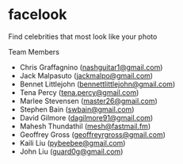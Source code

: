facelook
========

Find celebrities that most look like your photo

Team Members
* Chris Graffagnino (nashguitar1@gmail.com)
* Jack Malpasuto (jackmalpo@gmail.com)
* Bennet Littlejohn (bennettlittlejohn@gmail.com)
* Tena Percy (tena.percy@gmail.com)
* Marlee Stevensen (master26@gmail.com)
* Stephen Bain (swbain@gmail.com)
* David Gilmore (dagilmore91@gmail.com)
* Mahesh Thundathil (mesh@fastmail.fm)
* Geoffrey Gross (geoffreyrgross@gmail.com)
* Kaili Liu (pybeebee@gmail.com)
* John Liu (guard0g@gmail.com)
